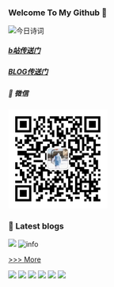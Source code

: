 ### Welcome To My Github 👋

![今日诗词](https://v2.jinrishici.com/one.svg)

##### [b站传送门](https://space.bilibili.com/477763670?spm_id_from=333.1007.0.0)         
##### [BLOG传送门](https://lsyhahaha.github.io/)
##### 🎨 微信

<img height="200" src="https://raw.githubusercontent.com/lsyhahaha/lsyhahaha/main/img/mmqrcode1644127195171.png" width="200"/>

### 🎨 Latest blogs

<img src="https://cn.bing.com/th?id=OHR.MexicoMonarchs_ROW1618920762_1920x1080.jpg&amp;amp;amp;amp;amp;amp;rf=LaDigue_1920x1080.jpg&amp;amp;amp;amp;amp;amp;pid=hp" width="" height=""/>
<img alt="info" height="" src="https://github-readme-stats.vercel.app/api?username=lsyhahaha&amp;amp;show_icons=true&amp;amp;count_private=true&amp;amp;hide=prs&amp;amp;theme=default_repocard" width=""/>

[>>> More](https://java8.ml/archives/)

[![](https://img.shields.io/badge/徽标学习-green.svg)](https://www.cnblogs.com/sddai/p/13779316.html)
[![](https://img.shields.io/badge/spark-red.svg)](https://spark.apache.org/)
[![](https://img.shields.io/badge/-Java-007396?style=flat-square&logo=java&logoColor=ffffff)](https://reactjs.org/)
[![](https://img.shields.io/badge/-C-inactive?style=flat-square&logo=C&logoColor=ffffff)](https://reactjs.org/)
[![](https://img.shields.io/badge/-Python-blue?style=flat-square&logo=Python&logoColor=ffffff)](https://www.python.org/)
[![](https://img.shields.io/badge/-Markdown-inactive?style=flat-square&logo=Markdown&logoColor=ffffff)](https://markdown-here.com)
